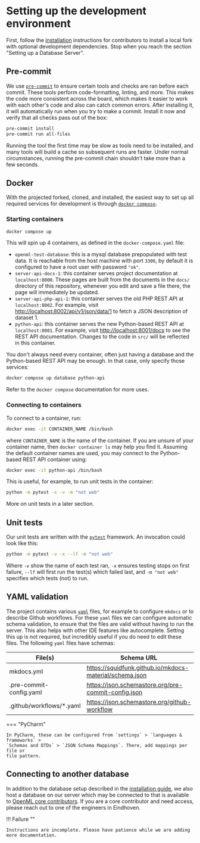 # Setting up the development environment

First, follow the [installation](../installation.md#local-installation) instructions
for contributors to install a local fork with optional development dependencies.
Stop when you reach the section "Setting up a Database Server".

## Pre-commit

We use [`pre-commit`](https://pre-commit.com) to ensure certain tools and checks are
ran before each commit. These tools perform code-formatting, linting, and more. This
makes the code more consistent across the board, which makes it easier to work with
each other's code and also can catch common errors. After installing it, it will
automatically run when you try to make a commit. Install it now and verify that all
checks pass out of the box:

```bash title="Install pre-commit and verify it works"
pre-commit install
pre-commit run all-files
```
Running the tool the first time may be slow as tools need to be installed,
and many tools will build a cache so subsequent runs are faster.
Under normal circumstances, running the pre-commit chain shouldn't take more than a few
seconds.


## Docker

With the projected forked, cloned, and installed, the easiest way to set up all
required services for development is through [`docker compose`](https://docs.docker.com/compose/).

### Starting containers

```bash
docker compose up
```

This will spin up 4 containers, as defined in the `docker-compose.yaml` file:

 - `openml-test-database`: this is a mysql database prepopulated with test data.
    It is reachable from the host machine with port `3306`, by default it is configured
    to have a root user with password `"ok"`.
 - `server-api-docs-1`: this container serves project documentation at `localhost:8000`.
    These pages are built from the documents in the `docs/` directory of this repository,
    whenever you edit and save a file there, the page will immediately be updated.
 - `server-api-php-api-1`: this container serves the old PHP REST API at `localhost:8002`.
    For example, visit [http://localhost:8002/api/v1/json/data/1](http://localhost:8002/api/v1/json/data/1)
    to fetch a JSON description of dataset 1.
 - `python-api`: this container serves the new Python-based REST API at `localhost:8001`.
    For example, visit [http://localhost:8001/docs](http://localhost:8001/docs) to see
    the REST API documentation. Changes to the code in `src/` will be reflected in this
    container.

You don't always need every container, often just having a database and the Python-based
REST API may be enough. In that case, only specify those services:

```bash
docker compose up database python-api
```

Refer to the `docker compose` documentation for more uses.

### Connecting to containers

To connect to a container, run:

```bash
docker exec -it CONTAINER_NAME /bin/bash
```

where `CONTAINER_NAME` is the name of the container. If you are unsure of your container
name, then `docker container ls` may help you find it. Assuming the default container
names are used, you may connect to the Python-based REST API container using:

```bash
docker exec -it python-api /bin/bash
```

This is useful, for example, to run unit tests in the container:

```bash
python -m pytest -x -v -m "not web"
```

More on unit tests in a later section.


## Unit tests

Our unit tests are written with the [`pytest`](https://pytest.org) framework.
An invocation could look like this:

```bash
python -m pytest -v -x --lf -m "not web"
```

Where `-v` show the name of each test ran, `-x` ensures testing stops on first failure,
`--lf` will first run the test(s) which failed last, and `-m "not web"` specifies
which tests (not) to run.


## YAML validation
The project contains various [`yaml`](https://yaml.org) files, for example to configure
`mkdocs` or to describe Github workflows. For these `yaml` files we can configure
automatic schema validation, to ensure that the files are valid without having to run
the server. This also helps with other IDE features like autocomplete. Setting this
up is not required, but incredibly useful if you do need to edit these files.
The following `yaml` files have schemas:

| File(s) | Schema URL |
| -- | -- |
| mkdocs.yml | https://squidfunk.github.io/mkdocs-material/schema.json |
| .pre-commit-config.yaml | https://json.schemastore.org/pre-commit-config.json |
| .github/workflows/*.yaml | https://json.schemastore.org/github-workflow |


=== "PyCharm"

    In PyCharm, these can be configured from `settings` > `languages & frameworks` >
    `Schemas and DTDs` > `JSON Schema Mappings`. There, add mappings per file or
    file pattern.

## Connecting to another database
In addition to the database setup described in the [installation guide](../installation.md#setting-up-a-database-server),
we also host a database on our server which may be connected to that is available
to [OpenML core contributors](https://openml.org/about). If you are a core contributor
and need access, please reach out to one of the engineers in Eindhoven.

!!! Failure ""

    Instructions are incomplete. Please have patience while we are adding more documentation.
